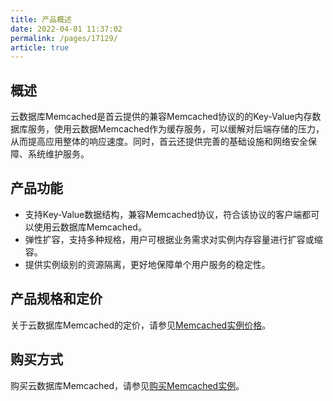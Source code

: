 ```yaml
---
title: 产品概述
date: 2022-04-01 11:37:02
permalink: /pages/17129/
article: true
---
```


## 概述

云数据库Memcached是首云提供的兼容Memcached协议的的Key-Value内存数据库服务，使用云数据Memcached作为缓存服务，可以缓解对后端存储的压力，从而提高应用整体的响应速度。同时，首云还提供完善的基础设施和网络安全保障、系统维护服务。

## 产品功能

- 支持Key-Value数据结构，兼容Memcached协议，符合该协议的客户端都可以使用云数据库Memcached。
- 弹性扩容，支持多种规格，用户可根据业务需求对实例内存容量进行扩容或缩容。
- 提供实例级别的资源隔离，更好地保障单个用户服务的稳定性。

## 产品规格和定价

关于云数据库Memcached的定价，请参见[Memcached实例价格](./../03.购买指南/00.计费概述.md)。

## 购买方式

购买云数据库Memcached，请参见[购买Memcached实例](./../03.购买指南/01.购买方式.md)。

